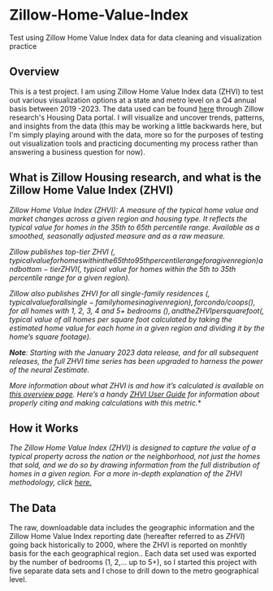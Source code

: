 # Zillow-Home-Value-Index
Test using Zillow Home Value Index data for data cleaning and visualization practice

## Overview

This is a test project. I am using Zillow Home Value Index data (ZHVI) to test out various visualization options at a state and metro level on a Q4 annual basis between 2019 -2023. The data used can be found [here](https://www.zillow.com/research/data/) through Zillow research's Housing Data portal. I will visualize and uncover trends, patterns, and insights from the data (this may be working a little backwards here, but I'm simply playing around with the data, more so for the purposes of testing out visualization tools and practicing documenting my process rather than answering a business question for now).


## What is Zillow Housing research, and what is the Zillow Home Value Index (ZHVI)

*Zillow Home Value Index (ZHVI): A measure of the typical home value and market changes across a given region and housing type. It reflects the typical value for homes in the 35th to 65th percentile range. Available as a smoothed, seasonally adjusted measure and as a raw measure.*

*Zillow publishes top-tier ZHVI ($, typical value for homes within the 65th to 95th percentile range for a given region) and bottom-tier ZHVI ($, typical value for homes within the 5th to 35th percentile range for a given region).*

*Zillow also publishes ZHVI for all single-family residences ($, typical value for all single-family homes in a given region), for condo/coops ($), for all homes with 1, 2, 3, 4 and 5+ bedrooms ($), and the ZHVI per square foot ($, typical value of all homes per square foot calculated by taking the estimated home value for each home in a given region and dividing it by the home’s square footage).*

***Note**: Starting with the January 2023 data release, and for all subsequent releases, the full ZHVI time series has been upgraded to harness the power of the neural Zestimate.*

*More information about what ZHVI is and how it’s calculated is available on [this overview page](https://www.zillow.com/research/methodology-neural-zhvi-32128/). Here’s a handy [ZHVI User Guide](https://www.zillow.com/research/zhvi-user-guide/) for information about properly citing and making calculations with this metric.**

## How it Works

*The Zillow Home Value Index (ZHVI) is designed to capture the value of a typical property across the nation or the neighborhood, not just the homes that sold, and we do so by drawing information from the full distribution of homes in a given region. For a more in-depth explanation of the ZHVI methodology, click [here.](https://www.zillow.com/research/methodology-neural-zhvi-32128/)*

## The Data

The raw, downloadable data includes the geographic information and the Zillow Home Value Index reporting date (hereafter referred to as *ZHVI*) going back historically to 2000, where the ZHVI is reported on monhtly basis for the each geographical region.. Each data set used was exported by the number of bedrooms (1, 2,... up to 5+), so I started this project with five separate data sets and I chose to drill down to the metro geographical level.
